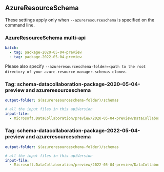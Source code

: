 ## AzureResourceSchema

These settings apply only when `--azureresourceschema` is specified on the command line.

### AzureResourceSchema multi-api

``` yaml $(azureresourceschema) && $(multiapi)
batch:
  - tag: package-2020-05-04-preview
  - tag: package-2022-05-04-preview

```

Please also specify `--azureresourceschema-folder=<path to the root directory of your azure-resource-manager-schemas clone>`.

### Tag: schema-datacollaboration-package-2020-05-04-preview and azureresourceschema

``` yaml $(tag) == 'schema-datacollaboration-2020-05-04-preview' && $(azureresourceschema)
output-folder: $(azureresourceschema-folder)/schemas

# all the input files in this apiVersion
input-file:
  - Microsoft.DataCollaboration/preview/2020-05-04-preview/DataCollaboration.json

```

### Tag: schema-datacollaboration-package-2022-05-04-preview and azureresourceschema

``` yaml $(tag) == 'schema-datacollaboration-2022-05-04-preview' && $(azureresourceschema)
output-folder: $(azureresourceschema-folder)/schemas

# all the input files in this apiVersion
input-file:
  - Microsoft.DataCollaboration/preview/2022-05-04-preview/DataCollaboration.json

```
